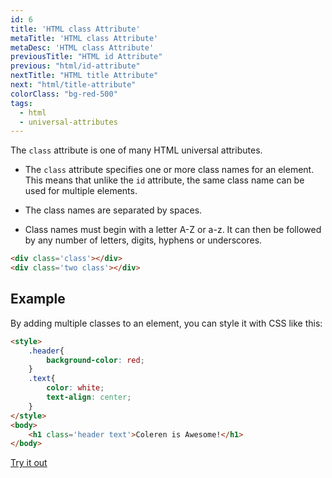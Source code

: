 ```yaml
---
id: 6
title: 'HTML class Attribute'
metaTitle: 'HTML class Attribute'
metaDesc: 'HTML class Attribute'
previousTitle: "HTML id Attribute"
previous: "html/id-attribute"
nextTitle: "HTML title Attribute"
next: "html/title-attribute"
colorClass: "bg-red-500"
tags:
  - html
  - universal-attributes
---
```

The `class` attribute is one of many HTML universal attributes.

- The `class` attribute specifies one or more class names for an element. This means that unlike the `id` attribute, the same class name can be used for multiple elements.

- The class names are separated by spaces.

- Class names must begin with a letter A-Z or a-z. It can then be followed by any number of letters, digits, hyphens or underscores.
 

```html
<div class='class'></div>
<div class='two class'></div>
```

## Example

By adding multiple classes to an element, you can style it with CSS like this:

```html
<style>
    .header{
        background-color: red;
    }
    .text{
        color: white;
        text-align: center;
    }
</style>
<body>
    <h1 class='header text'>Coleren is Awesome!</h1>
</body>
```
[Try it out](/editors/html_editor?code=<head>+,<style>+,++%2Eheader{+,++++background-color%3A+red;+,++}+,++%2Etext{+,++++color%3A+white;+,++++text-align%3A+center;+,++}+,</style>+,<body>+,++<h1+class='header+text'>Coleren+is+Awesome!</h1>+,<body>#special)